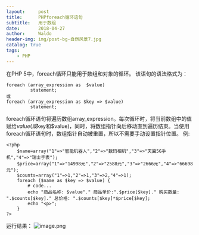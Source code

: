 ```yaml
---
layout:     post
title:      PHPforeach循环语句
subtitle:   用于数组
date:       2018-04-27
author:     Waldo
header-img: img/post-bg-自然风景7.jpg
catalog: true
tags:
    - PHP
---
```


在PHP 5中，foreach循环只能用于数组和对象的循环。
该语句的语法格式为：

```
foreach (array_expression as  $value)
         statement;
或
foreach (array_expression as $key => $value)
         statement;
```

foreach循环语句将遍历数组array_expression。每次循环时，将当前数组中的值赋给$value(或$key和$value)，同时，将数组指针向后移动直到遍历结束。当使用foreach循环语句时，数组指针自动被重置，所以不需要手动设置指针位置。
例:

```
<?php	
	$name=array("1"=>"智能机器人","2"=>"数码相机","3"=>"天翼5G手机","4"=>"瑞士手表");
	$price=array("1"=>"14998元","2"=>"2588元","3"=>"2666元","4"=>"66698元");
	$counts=array("1"=>1,"2"=>1,"3"=>2,"4"=>1);
	foreach ($name as $key => $value) {
		# code...
		echo "商品名称: $value"." 商品单价:".$price[$key]." 购买数量: ".$counts[$key]." 总价格: ".$counts[$key]*$price[$key];
		echo "<p>";
	}
?>
```
运行结果：
![image.png](https://upload-images.jianshu.io/upload_images/7216746-c6d7378acc7ea032.png?imageMogr2/auto-orient/strip%7CimageView2/2/w/1240)

